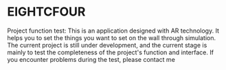 # EIGHTCFOUR
Project function test: This is an application designed with AR technology. It helps you to set the things you want to set on the wall through simulation. The current project is still under development, and the current stage is mainly to test the completeness of the project's function and interface. If you encounter problems during the test, please contact me
